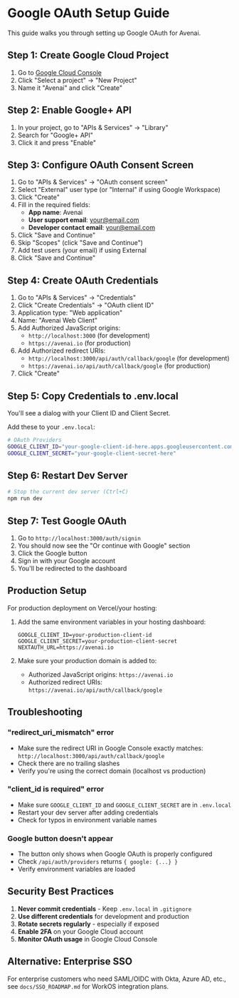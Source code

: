 # Google OAuth Setup Guide

This guide walks you through setting up Google OAuth for Avenai.

## Step 1: Create Google Cloud Project

1. Go to [Google Cloud Console](https://console.cloud.google.com/)
2. Click "Select a project" → "New Project"
3. Name it "Avenai" and click "Create"

## Step 2: Enable Google+ API

1. In your project, go to "APIs & Services" → "Library"
2. Search for "Google+ API"
3. Click it and press "Enable"

## Step 3: Configure OAuth Consent Screen

1. Go to "APIs & Services" → "OAuth consent screen"
2. Select "External" user type (or "Internal" if using Google Workspace)
3. Click "Create"
4. Fill in the required fields:
   - **App name**: Avenai
   - **User support email**: your@email.com
   - **Developer contact email**: your@email.com
5. Click "Save and Continue"
6. Skip "Scopes" (click "Save and Continue")
7. Add test users (your email) if using External
8. Click "Save and Continue"

## Step 4: Create OAuth Credentials

1. Go to "APIs & Services" → "Credentials"
2. Click "Create Credentials" → "OAuth client ID"
3. Application type: "Web application"
4. Name: "Avenai Web Client"
5. Add Authorized JavaScript origins:
   - `http://localhost:3000` (for development)
   - `https://avenai.io` (for production)
6. Add Authorized redirect URIs:
   - `http://localhost:3000/api/auth/callback/google` (for development)
   - `https://avenai.io/api/auth/callback/google` (for production)
7. Click "Create"

## Step 5: Copy Credentials to .env.local

You'll see a dialog with your Client ID and Client Secret.

Add these to your `.env.local`:

```bash
# OAuth Providers
GOOGLE_CLIENT_ID="your-google-client-id-here.apps.googleusercontent.com"
GOOGLE_CLIENT_SECRET="your-google-client-secret-here"
```

## Step 6: Restart Dev Server

```bash
# Stop the current dev server (Ctrl+C)
npm run dev
```

## Step 7: Test Google OAuth

1. Go to `http://localhost:3000/auth/signin`
2. You should now see the "Or continue with Google" section
3. Click the Google button
4. Sign in with your Google account
5. You'll be redirected to the dashboard

## Production Setup

For production deployment on Vercel/your hosting:

1. Add the same environment variables in your hosting dashboard:
   ```
   GOOGLE_CLIENT_ID=your-production-client-id
   GOOGLE_CLIENT_SECRET=your-production-client-secret
   NEXTAUTH_URL=https://avenai.io
   ```

2. Make sure your production domain is added to:
   - Authorized JavaScript origins: `https://avenai.io`
   - Authorized redirect URIs: `https://avenai.io/api/auth/callback/google`

## Troubleshooting

### "redirect_uri_mismatch" error
- Make sure the redirect URI in Google Console exactly matches: `http://localhost:3000/api/auth/callback/google`
- Check there are no trailing slashes
- Verify you're using the correct domain (localhost vs production)

### "client_id is required" error
- Make sure `GOOGLE_CLIENT_ID` and `GOOGLE_CLIENT_SECRET` are in `.env.local`
- Restart your dev server after adding credentials
- Check for typos in environment variable names

### Google button doesn't appear
- The button only shows when Google OAuth is properly configured
- Check `/api/auth/providers` returns `{ google: {...} }`
- Verify environment variables are loaded

## Security Best Practices

1. **Never commit credentials** - Keep `.env.local` in `.gitignore`
2. **Use different credentials** for development and production
3. **Rotate secrets regularly** - especially if exposed
4. **Enable 2FA** on your Google Cloud account
5. **Monitor OAuth usage** in Google Cloud Console

## Alternative: Enterprise SSO

For enterprise customers who need SAML/OIDC with Okta, Azure AD, etc., see `docs/SSO_ROADMAP.md` for WorkOS integration plans.
